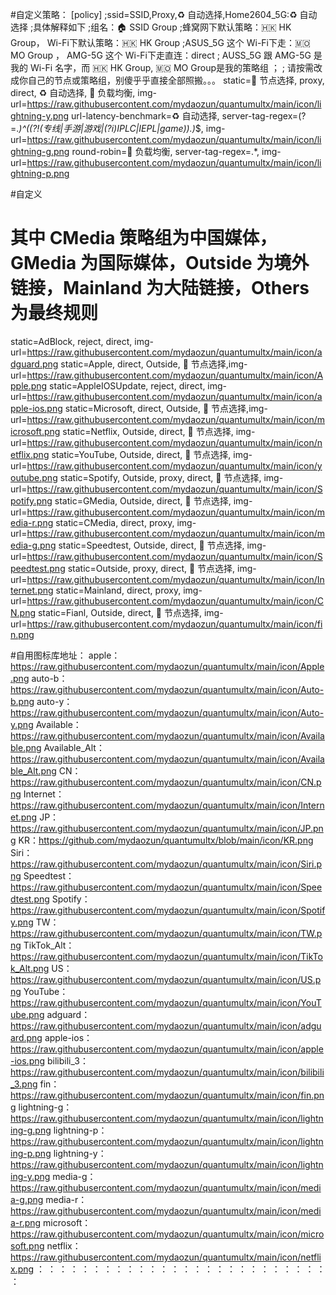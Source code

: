 #自定义策略：
[policy]
;ssid=SSID,Proxy,♻️ 自动选择,Home2604_5G:♻️ 自动选择
;具体解释如下
;组名：🏠 SSID Group
;蜂窝网下默认策略：🇭🇰 HK Group， Wi-Fi下默认策略：🇭🇰 HK Group
;ASUS_5G 这个 Wi-Fi下走：🇲🇴 MO Group ， AMG-5G 这个 Wi-Fi下走直连：direct
; AUSS_5G 跟 AMG-5G 是我的 Wi-Fi 名字，而 🇭🇰 HK Group, 🇲🇴 MO Group是我的策略组 ；
; 请按需改成你自己的节点或策略组，别傻乎乎直接全部照搬。。。
static=🚀 节点选择, proxy, direct, ♻️ 自动选择, 🔮 负载均衡, img-url=https://raw.githubusercontent.com/mydaozun/quantumultx/main/icon/lightning-y.png
url-latency-benchmark=♻️ 自动选择, server-tag-regex=(?=.*)^((?!(专线|手游|游戏|(?i)IPLC|IEPL|game)).)*$, img-url=https://raw.githubusercontent.com/mydaozun/quantumultx/main/icon/lightning-g.png
round-robin=🔮 负载均衡, server-tag-regex=.*, img-url=https://raw.githubusercontent.com/mydaozun/quantumultx/main/icon/lightning-p.png

#自定义
# 其中 CMedia 策略组为中国媒体，GMedia 为国际媒体，Outside 为境外链接，Mainland 为大陆链接，Others 为最终规则
static=AdBlock, reject, direct, img-url=https://raw.githubusercontent.com/mydaozun/quantumultx/main/icon/adguard.png
static=Apple, direct, Outside, 🚀 节点选择,img-url=https://raw.githubusercontent.com/mydaozun/quantumultx/main/icon/Apple.png
static=AppleIOSUpdate, reject, direct, img-url=https://raw.githubusercontent.com/mydaozun/quantumultx/main/icon/apple-ios.png
static=Microsoft, direct, Outside, 🚀 节点选择,img-url=https://raw.githubusercontent.com/mydaozun/quantumultx/main/icon/microsoft.png
static=Netflix, Outside, direct, 🚀 节点选择, img-url=https://raw.githubusercontent.com/mydaozun/quantumultx/main/icon/netflix.png
static=YouTube, Outside, direct, 🚀 节点选择, img-url=https://raw.githubusercontent.com/mydaozun/quantumultx/main/icon/youtube.png
static=Spotify, Outside, proxy, direct, 🚀 节点选择, img-url=https://raw.githubusercontent.com/mydaozun/quantumultx/main/icon/Spotify.png
static=GMedia, Outside, direct, 🚀 节点选择, img-url=https://raw.githubusercontent.com/mydaozun/quantumultx/main/icon/media-r.png
static=CMedia, direct, proxy, img-url=https://raw.githubusercontent.com/mydaozun/quantumultx/main/icon/media-g.png
static=Speedtest, Outside, direct, 🚀 节点选择, img-url=https://raw.githubusercontent.com/mydaozun/quantumultx/main/icon/Speedtest.png
static=Outside, proxy, direct, 🚀 节点选择, img-url=https://raw.githubusercontent.com/mydaozun/quantumultx/main/icon/Internet.png
static=Mainland, direct, proxy, img-url=https://raw.githubusercontent.com/mydaozun/quantumultx/main/icon/CN.png
static=Fianl, Outside, direct, 🚀 节点选择, img-url=https://raw.githubusercontent.com/mydaozun/quantumultx/main/icon/fin.png


#自用图标库地址： 
  apple：https://raw.githubusercontent.com/mydaozun/quantumultx/main/icon/Apple.png
  auto-b：https://raw.githubusercontent.com/mydaozun/quantumultx/main/icon/Auto-b.png
  auto-y：https://raw.githubusercontent.com/mydaozun/quantumultx/main/icon/Auto-y.png
  Available：https://raw.githubusercontent.com/mydaozun/quantumultx/main/icon/Available.png
  Available_Alt：https://raw.githubusercontent.com/mydaozun/quantumultx/main/icon/Available_Alt.png
  CN：https://raw.githubusercontent.com/mydaozun/quantumultx/main/icon/CN.png
  Internet：https://raw.githubusercontent.com/mydaozun/quantumultx/main/icon/Internet.png
  JP：https://raw.githubusercontent.com/mydaozun/quantumultx/main/icon/JP.png
  KR：https://github.com/mydaozun/quantumultx/blob/main/icon/KR.png
  Siri：https://raw.githubusercontent.com/mydaozun/quantumultx/main/icon/Siri.png
  Speedtest：https://raw.githubusercontent.com/mydaozun/quantumultx/main/icon/Speedtest.png
  Spotify：https://raw.githubusercontent.com/mydaozun/quantumultx/main/icon/Spotify.png
  TW：https://raw.githubusercontent.com/mydaozun/quantumultx/main/icon/TW.png
  TikTok_Alt：https://raw.githubusercontent.com/mydaozun/quantumultx/main/icon/TikTok_Alt.png
  US：https://raw.githubusercontent.com/mydaozun/quantumultx/main/icon/US.png
  YouTube：https://raw.githubusercontent.com/mydaozun/quantumultx/main/icon/YouTube.png
  adguard：https://raw.githubusercontent.com/mydaozun/quantumultx/main/icon/adguard.png
  apple-ios：https://raw.githubusercontent.com/mydaozun/quantumultx/main/icon/apple-ios.png
  bilibili_3：https://raw.githubusercontent.com/mydaozun/quantumultx/main/icon/bilibili_3.png
  fin：https://raw.githubusercontent.com/mydaozun/quantumultx/main/icon/fin.png
  lightning-g：https://raw.githubusercontent.com/mydaozun/quantumultx/main/icon/lightning-g.png
  lightning-p：https://raw.githubusercontent.com/mydaozun/quantumultx/main/icon/lightning-p.png
  lightning-y：https://raw.githubusercontent.com/mydaozun/quantumultx/main/icon/lightning-y.png
  media-g：https://raw.githubusercontent.com/mydaozun/quantumultx/main/icon/media-g.png
  media-r：https://raw.githubusercontent.com/mydaozun/quantumultx/main/icon/media-r.png
  microsoft：https://raw.githubusercontent.com/mydaozun/quantumultx/main/icon/microsoft.png
  netflix：https://raw.githubusercontent.com/mydaozun/quantumultx/main/icon/netflix.png
：
：
：
：
：
：
：
：
：
：
：
：
：
：
：
：
：
：
：
：
：
：
：
：
：
：
：
